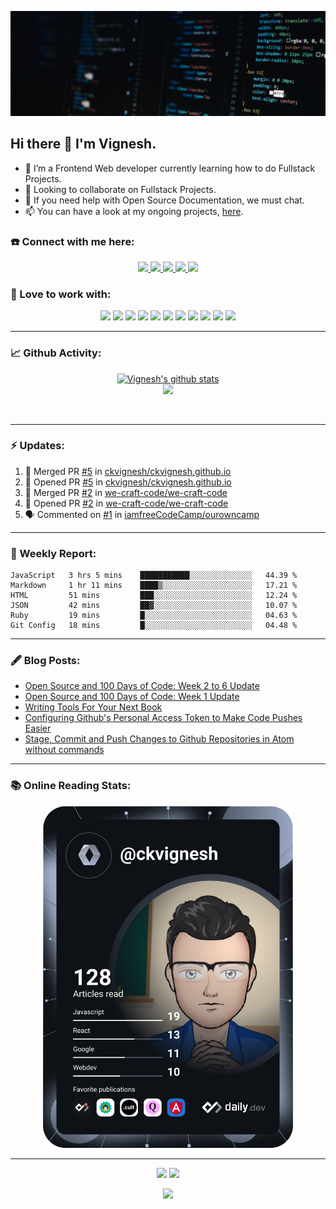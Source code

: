 ![](Cover%20Pic.png)
## Hi there 👋 I'm Vignesh.

- 🌱 I’m a Frontend Web developer currently learning how to do Fullstack Projects.
- 👯 Looking to collaborate on Fullstack Projects.
- 📝 If you need help with Open Source Documentation, we must chat.
- 📫 You can have a look at my ongoing projects, [here](https://github.com/ckvignesh?tab=repositories).

### ☎️ Connect with me here:

<p align="center">
	<a href="https://www.linkedin.com/in/ck-vignesh-/">
		<img src="https://img.shields.io/badge/LinkedIn-0077B5?style=for-the-badge&logo=linkedin&logoColor=white" />
	</a>
	<a href="https://twitter.com/vigneshCodes">
		<img src="https://img.shields.io/badge/Twitter-1DA1F2?style=for-the-badge&logo=twitter&logoColor=white" />
	</a>
<!-- 	<a href="https://www.instagram.com/userName/">
		<img src="https://img.shields.io/badge/Instagram-E4405F?style=for-the-badge&logo=instagram&logoColor=white" />
	</a> -->
	<a href="https://ckvignesh.hashnode.dev/">
		<img src="https://img.shields.io/badge/Hashnode-2962FF?style=for-the-badge&logo=hashnode&logoColor=white" />
	</a>
	<a href="https://dev.to/ckvignesh">
		<img src="https://img.shields.io/badge/dev.to-0A0A0A?style=for-the-badge&logo=devdotto&logoColor=white" />
	</a>
<!--   <a href="https://ckvignesh.github.io/">
		<img src="https://img.shields.io/badge/portfolio-1AA260?style=for-the-badge&logo=About.me&logoColor=white" />
	</a> -->
  <a href="mailto:writer.vignesh.ck@gmail.com">
		<img src="https://img.shields.io/badge/Gmail-D14836?style=for-the-badge&logo=gmail&logoColor=white" />
	</a>
</p>

### 🚀 Love to work with:
<p align="center">
  <img src="https://img.shields.io/badge/CSS3-1572B6?style=for-the-badge&logo=css3&logoColor=white" height="25">
  <img src="https://img.shields.io/badge/HTML5-E34F26?style=for-the-badge&logo=html5&logoColor=white" height="25">
  <img src="https://img.shields.io/badge/javascript-F7DF1E.svg?&style=for-the-badge&logo=javascript&logoColor=white" height="25"/>
  <img src="https://img.shields.io/badge/React-20232A?style=for-the-badge&logo=react&logoColor=61DAFB" height="25">
  <img src="https://img.shields.io/badge/VS%20Code-007ACC.svg?&style=for-the-badge&logo=visual-studio-code&logoColor=white" height="25"/>
  <img src="https://img.shields.io/badge/Git-F05032?style=for-the-badge&logo=git&logoColor=white" height="25">
  <img src="https://img.shields.io/badge/Python-3776AB?style=for-the-badge&logo=python&logoColor=white" height="25">
  <img src="https://img.shields.io/badge/Markdown-000000?style=for-the-badge&logo=markdown&logoColor=white" height="25">
  <img src="https://img.shields.io/badge/Heroku-430098?style=for-the-badge&logo=heroku&logoColor=white" height="25">
  <img src="https://img.shields.io/badge/Amazon_AWS-232F3E?style=for-the-badge&logo=amazon-aws&logoColor=white" height="25">
  <img src="https://img.shields.io/badge/C-00599C?style=for-the-badge&logo=c&logoColor=white" height="25">
</p>

***

### 📈 Github Activity:

<p align='center'>
  <a href="https://github.com/ckvignesh/github-readme-stats"><img src="https://github-readme-stats.vercel.app/api?username=ckvignesh&show_icons=true&include_all_commits=true&theme=tokyonight" alt="Vignesh's github stats" />
  </a>
  <br>
  <a href="https://github.com/ckvignesh/github-readme-stats"><img src="https://github-readme-streak-stats.herokuapp.com/?user=ckvignesh&theme=tokyonight" />
  </a>
</p>
<br>
<!-- <p align='center'>
  <img align="center" src="https://github-readme-stats.vercel.app/api/top-langs/?username=ckvignesh&layout=compact&theme=tokyonight" />
</p> -->

***

### :zap: Updates:

<!--START_SECTION:activity-->
1. 🎉 Merged PR [#5](https://github.com/ckvignesh/ckvignesh.github.io/pull/5) in [ckvignesh/ckvignesh.github.io](https://github.com/ckvignesh/ckvignesh.github.io)
2. 💪 Opened PR [#5](https://github.com/ckvignesh/ckvignesh.github.io/pull/5) in [ckvignesh/ckvignesh.github.io](https://github.com/ckvignesh/ckvignesh.github.io)
3. 🎉 Merged PR [#2](https://github.com/we-craft-code/we-craft-code/pull/2) in [we-craft-code/we-craft-code](https://github.com/we-craft-code/we-craft-code)
4. 💪 Opened PR [#2](https://github.com/we-craft-code/we-craft-code/pull/2) in [we-craft-code/we-craft-code](https://github.com/we-craft-code/we-craft-code)
5. 🗣 Commented on [#1](https://github.com/iamfreeCodeCamp/ourowncamp/issues/1) in [iamfreeCodeCamp/ourowncamp](https://github.com/iamfreeCodeCamp/ourowncamp)
<!--END_SECTION:activity-->

***

### 📝 Weekly Report:

<!--START_SECTION:waka-->

```text
JavaScript   3 hrs 5 mins    ███████████░░░░░░░░░░░░░░   44.39 %
Markdown     1 hr 11 mins    ████▒░░░░░░░░░░░░░░░░░░░░   17.21 %
HTML         51 mins         ███░░░░░░░░░░░░░░░░░░░░░░   12.24 %
JSON         42 mins         ██▓░░░░░░░░░░░░░░░░░░░░░░   10.07 %
Ruby         19 mins         █░░░░░░░░░░░░░░░░░░░░░░░░   04.63 %
Git Config   18 mins         █░░░░░░░░░░░░░░░░░░░░░░░░   04.48 %
```

<!--END_SECTION:waka-->

***

### 🖋️ Blog Posts:

<!-- BLOG-POST-LIST:START -->
- [Open Source and 100 Days of Code: Week 2 to 6 Update](https://ckvignesh.hashnode.dev/open-source-and-100-days-of-code-week-2-to-6-update)
- [Open Source and 100 Days of Code: Week 1 Update](https://ckvignesh.hashnode.dev/open-source-and-100-days-of-code-week-1-update)
- [Writing Tools For Your Next Book](https://ckvignesh.hashnode.dev/writing-tools-for-your-next-book)
- [Configuring Github&#39;s Personal Access Token to Make Code Pushes Easier](https://ckvignesh.hashnode.dev/configuring-githubs-personal-access-token-to-make-code-pushes-easier)
- [Stage, Commit and Push Changes to Github Repositories in Atom without commands](https://ckvignesh.hashnode.dev/stage-commit-and-push-changes-to-github-repositories-in-atom-without-commands)
<!-- BLOG-POST-LIST:END -->

***

### 📚 Online Reading Stats:

<p align='center'>
	<a href="https://app.daily.dev/ckvignesh">
		<img src="https://github.com/ckvignesh/ckvignesh/blob/main/devcard.svg" width="400" alt="Vignesh's Dev Card"/>
	</a>
</p>

***

<p align='center'>
  <img src="https://img.shields.io/badge/Made%20with-Markdown-1f425f.svg" height="25">
  <img src="https://img.shields.io/badge/Built%20with-VSCode-1f425f.svg" height="25">
</p>
<p align='center'><img src='https://visitor-badge.laobi.icu/badge?page_id=ckvignesh'></p>
